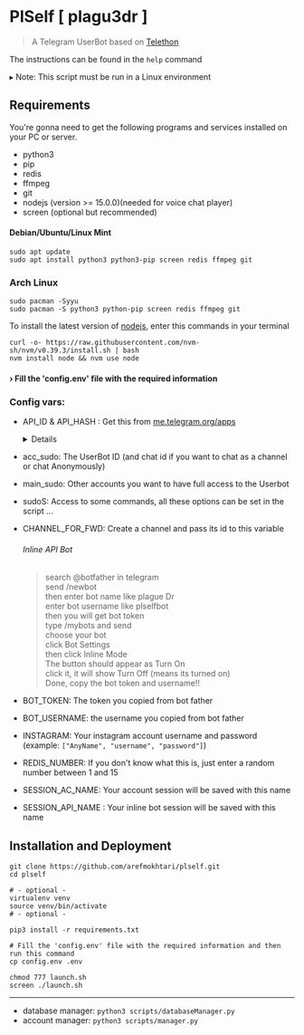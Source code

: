 
# PlSelf [ plagu3dr ]

> A Telegram UserBot based on [Telethon](https://github.com/LonamiWebs/Telethon)

 The instructions can be found in the `help` command

▸ Note: This script must be run in a Linux environment


## Requirements

You're gonna need to get the following programs and services installed on your PC or server.

* python3
* pip
* redis
* ffmpeg
* git
* nodejs (version >= 15.0.0)(needed for voice chat player)
* screen (optional but recommended)


#### Debian/Ubuntu/Linux Mint
```
sudo apt update
sudo apt install python3 python3-pip screen redis ffmpeg git
```

### Arch Linux
```
sudo pacman -Syyu
sudo pacman -S python3 python-pip screen redis ffmpeg git
```

To install the latest version of [nodejs](https://github.com/nvm-sh/nvm#installing-and-updating), enter this commands in your terminal
```
curl -o- https://raw.githubusercontent.com/nvm-sh/nvm/v0.39.3/install.sh | bash
nvm install node && nvm use node
```

#### › Fill the 'config.env' file with the required information


### Config vars:

* API_ID & API_HASH : Get this from [me.telegram.org/apps](me.telegram.org/apps)
  <details>

    > You need an API_ID & API_HASH to use this UserBot.
    >
    > Get the APP ID and API Hash at [my.telegram.org](https://my.telegram.org/apps)
    >
    > If you need help, [read this](https://telegra.ph/How-to-get-Telegram-APP-ID--API-HASH-02-08)
  </details>
* acc_sudo: The UserBot ID (and chat id if you want to chat as a channel or chat Anonymously)
* main_sudo: Other accounts you want to have full access to the Userbot
* sudoS: Access to some commands, all these options can be set in the script ...
* CHANNEL_FOR_FWD: Create a channel and pass its id to this variable
  ###### Inline API Bot
    > search @botfather in telegram <br>
    > send /newbot <br>
    > then enter bot name like plague Dr <br>
    > enter bot username like plselfbot <br>
    > then you will get bot token <br>
    > type /mybots and send <br>
    > choose your bot <br>
    > click Bot Settings <br>
    > then click Inline Mode <br>
    > The button should appear as Turn On <br>
    > click it, it will show Turn Off (means its turned on) <br>
    > Done, copy the bot token and username!! 
 
* BOT_TOKEN: The token you copied from bot father
* BOT_USERNAME:  the username you copied from bot father
* INSTAGRAM:  Your instagram account username and password (example: `["AnyName", "username", "password"]`)
* REDIS_NUMBER: If you don't know what this is, just enter a random number between 1 and 15
* SESSION_AC_NAME: Your account session will be saved with this name
* SESSION_API_NAME :  Your inline bot session will be saved with this name

## Installation and Deployment
```
git clone https://github.com/arefmokhtari/plself.git
cd plself

# - optional -
virtualenv venv
source venv/bin/activate
# - optional -

pip3 install -r requirements.txt

# Fill the 'config.env' file with the required information and then run this command
cp config.env .env

chmod 777 launch.sh
screen ./launch.sh

```

<hr>

* database manager: `python3 scripts/databaseManager.py`
* account manager: `python3 scripts/manager.py`

